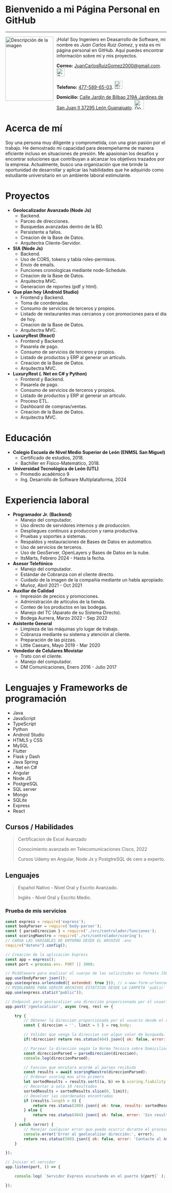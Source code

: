 # Bienvenido a mi Página Personal en GitHub

---
<img src="https://res.cloudinary.com/dgyc4mn7w/image/upload/v1713223716/IMG_20190413_190103818_uphbuq.jpg" alt="Descripción de la imagen" style="float: left; margin-right: 10px; width:150px; height:200px;">

¡Hola! Soy Ingeniero en Deasarrollo de Software, mi nombre es _Juan Carlos Ruiz Gomez_, y esta es mi página personal en GitHub. Aquí puedes encontrar información sobre mí y mis proyectos.

**Correo:** [JuanCarlosRuizGomez2000@gmail.com](https://mail.google.com/). <img src="https://upload.wikimedia.org/wikipedia/commons/7/7e/Gmail_icon_%282020%29.svg" alt="Gmail" width="25" height="25">

**Telefono:** [477-589-65-03](https://web.whatsapp.com/). <img src="https://upload.wikimedia.org/wikipedia/commons/6/6b/WhatsApp.svg" alt="Whatsapp" width="25" height="25">

**Domicilio:** [Calle Jardín de Bilbao 219A Jardines de San Juan II 37295 León Guanajuato](https://www.google.com/maps/place/Jdn.+de+Bilbao+219a,+37295+Le%C3%B3n+de+los+Aldama,+Gto./@21.0984953,-101.5771748,17.75z/data=!4m14!1m7!3m6!1s0x842bbd97f3a250f3:0xabc2ba9598e4f16!2sJARDINES+DE+SAN+JUAN!8m2!3d21.0986963!4d-101.5782661!16s%2Fg%2F11csrgthvr!3m5!1s0x842bbd9f3f346163:0xf5b4c421ca66c4c9!8m2!3d21.099158!4d-101.57489!16s%2Fg%2F11lgqgn9tb?entry=ttu). <img src="https://i.blogs.es/6caa48/pngegg-13-/450_1000.png" alt="Google Maps" width="30" height="30">

# Acerca de mí

Soy una persona muy diligente y comprometida, con una gran pasión por el trabajo. He demostrado mi capacidad para desempeñarme de manera eficiente incluso en situaciones de presión. Me apasionan los desafíos y encontrar soluciones que contribuyan a alcanzar los objetivos trazados por la empresa. Actualmente, busco una organización que me brinde la oportunidad de desarrollar y aplicar las habilidades que he adquirido como estudiante universitario en un ambiente laboral estimulante.

# Proyectos
* **Geolocalizador Avanzado (Node Js)**
  + Backend.
  + Parceo de direcciones.
  + Busquedas avanzadas dentro de la BD.
  + Persistente a fallos.
  + Creacion de la Base de Datos.
  + Arquitectra Cliente-Servidor.
* **SIA (Node Js)**
  + Backend.
  + Uso de CORS, tokens y tabla roles-permisos.
  + Envio de emails.
  + Funciones cronologicas mediante node-Schedule.
  + Creacion de la Base de Datos.
  + Arquitectra MVC.
  + Generacion de reportes (pdf y html).
* **Que plan hoy (Android Studio)**
  + Frontend y Backend.
  + Toma de coordenadas.
  + Consumo de servicios de terceros y propios.
  + Listado de restaurantes mas cercanos y con promociones para el dia de hoy.
  + Creacion de la Base de Datos.
  + Arquitectra MVC.
* **LuxuryRest (React)**
  + Frontend y Backend.
  + Pasarela de pago.
  + Consumo de servicios de terceros y propios.
  + Listado de productos y ERP al generar un articulo.
  + Creacion de la Base de Datos.
  + Arquitectra MVC.
* **LuxuryRest (. Net en C# y Python)**
  + Frontend y Backend.
  + Pasarela de pago.
  + Consumo de servicios de terceros y propios.
  + Listado de productos y ERP al generar un articulo.
  + Proceso ETL.
  + Dashboard de compras/ventas.
  + Creacion de la Base de Datos.
  + Arquitectra MVC.

# Educación
* **Colegio Escuela de Nivel Medio Superior de León (ENMSL San Miguel)**
  + Certificado de estudios, 2018.
  + Bachiller en Físico-Matemático, 2018.
* **Universidad Tecnológica de León (UTL)**
  + Promedio académico 9
  + Ing. Desarrollo de Software Multiplataforma, 2024

# Experiencia laboral
* **Programador Jr. (Backend)**
  + Manejo del computador.
  + Uso directo de servidores internos y de produccion.
  + Despliegues continuos a produccion y rama productiva.
  + Pruebas y soportes a sistemas.
  + Respaldos y restauraciones de Bases de Datos en automatico.
  + Uso de servicios de terceros.
  + Uso de GeoServer, OpenLayers y Bases de Datos en la nube.
  + ItsMarts, Febrero 2024 - Hasta la fecha.
* **Asesor Telefónico**
  + Manejo del computador.
  + Estándar de Cobranza con el cliente directo.
  + Cuidado de la imagen de la compañía mediante un habla apropiado.
  + Muñoz, Abril 2021 - Oct 2021
* **Auxiliar de Calidad**
  + Impresión de precios y promociones.
  + Administración de artículos de la tienda.
  + Conteo de los productos en las bodegas.
  + Manejo del TC (Aparato de su Sistema Directo).
  + Bodega Aurrera, Marzo 2022 - Sep 2022
* **Asistente General**
  + Limpieza de las máquinas y/o lugar de trabajo.
  + Cobranza mediante su sistema y atención al cliente.
  + Preparación de las pizzas.
  + Little Caesars, Mayo 2019 - Mar 2020
* **Vendedor de Celulares Movistar**
  + Trato con el cliente.
  + Manejo del computador.
  + DM Comunicaciones, Enero 2016 - Julio 2017
  
# Lenguajes y Frameworks de programación
* Java
* JavaScript
* TypeScript
* Python
* Android Studio
* HTML5 y CSS
* MySQL
* Flutter
* Flask y Dash
* Java Spring
* . Net en C#
* Angular
* Node JS
* PostgreSQL
* SQL server
* Mongo
* SQLite
* Express
* React

## Cursos / Habilidades

> Certificacion de Excel Avanzado
>
> Conocimiento avanzado en Telecomunicaciones Cisco, 2022
>
> Cursos Udemy en Angular, Node Js y PostgtreSQL de cero a experto.

## Lenguajes

> Español Nativo - Nivel Oral y Escrito Avanzado.
>
> Inglés - Nivel Oral y Escrito Medio.

### Prueba de mis servicios

```javascript
const express = require('express'); 
const bodyParser = require('body-parser'); 
const { parseDireccion } = require('./src/controlador/funciones'); 
const scoringMaestro = require('./src/controlador/scoring'); 
// CARGA LAS VARIABLES DE ENTORNO DESDE EL ARCHIVO .env
require("dotenv").config(); 

// Creación de la aplicación Express
const app = express(); 
const port = process.env. PORT || 3000; 

// Middleware para analizar el cuerpo de las solicitudes en formato JSON
app.use(bodyParser.json()); 
app.use(express.urlencoded({ extended: true })); // x-www-form-urlencoded
// MIDDLEWARE PARA SERVIR ARCHIVOS ESTÁTICOS DESDE LA CARPETA 'public'
app.use(express.static("public")); 

// Endpoint para geolocalizar una dirección proporcionada por el usuario
app.post('/geolocalizar', async (req, res) => {

    try {
        // Obtener la dirección proporcionada por el usuario desde el cuerpo de la solicitud
        const { direccion = '', limit = 5 } = req.body;

        // Validar que venga la direccion con algun valor de busqueda.
        if(!direccion) return res.status(404).json({ ok: false, error: 'Falta capturar alguna direccion al  servicio. Intente nuevamente' });

        // Parsear la dirección según la Norma Técnica sobre Domicilios Geográficos
        const direccionParsed = parseDireccion(direccion);
        console.log(direccionParsed);

        // Funcion que enrutara acorde al parseo recibido
        const results = await scoringMaestro(direccionParsed);
        // Ordenar scoring mas alto primero
        let sortedResults = results.sort((a, b) => b.scoring.fiability - a.scoring.fiability);
        // Recortar a solo 10 resultados
        sortedResults = sortedResults.slice(0, limit);
        // Devolver las coordenadas encontradas
        if (results.length > 0) {
            return res.status(200).json({ ok: true, results: sortedResults });
        } else {
            return res.status(404).json({ ok: false, error: 'Sin resultados.' });
        }
    } catch (error) {
        // Manejar cualquier error que pueda ocurrir durante el proceso de geolocalización
        console.error('Error al geolocalizar dirección:', error);
        return res.status(500).json({ ok: false, error: 'Contacte al Administrador.' });
    }

}); 

// Iniciar el servidor
app.listen(port, () => {

    console.log( `Servidor Express escuchando en el puerto ${port}` );

}); 
